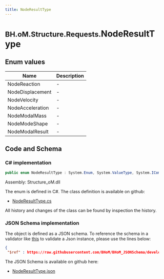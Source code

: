 ```yaml
---
title: NodeResultType
---
```


# <small>BH.oM.Structure.Requests.</small>**NodeResultType**



## Enum values

| Name            | Description                                                    |
|-----------------|----------------------------------------------------------------|
| NodeReaction |  -  |
| NodeDisplacement |  -  |
| NodeVelocity |  -  |
| NodeAcceleration |  -  |
| NodeModalMass |  -  |
| NodeModeShape |  -  |
| NodeModalResult |  -  |


## Code and Schema

### C# implementation

``` C# title="C#"
public enum NodeResultType : System.Enum, System.ValueType, System.IComparable, System.ISpanFormattable, System.IFormattable, System.IConvertible
```

Assembly: Structure_oM.dll

The enum is defined in C#. The class definition is available on github:

- [NodeResultType.cs](https://github.com/BHoM/BHoM/blob/develop/Structure_oM/Requests\Enum\NodeResultType.cs)

All history and changes of the class can be found by inspection the history.
### JSON Schema implementation

The object is defined as a JSON schema. To reference the schema in a validator like [this](https://www.jsonschemavalidator.net/) to validate a Json instance, please use the lines below:

``` json title="JSON Schema"
{
 "$ref" : https://raw.githubusercontent.com/BHoM/BHoM_JSONSchema/develop/Structure_oM/Requests/NodeResultType.json}
```

The JSON Schema is available on github here:

- [NodeResultType.json](https://github.com/BHoM/BHoM_JSONSchema/blob/develop/Structure_oM/Requests/NodeResultType.json)
